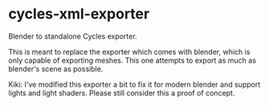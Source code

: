 cycles-xml-exporter
===================

Blender to standalone Cycles exporter.

This is meant to replace the exporter which comes with blender, which is only
capable of exporting meshes. This one attempts to export as much as blender's
scene as possible.

Kiki: I've modified this exporter a bit to fix it for modern blender and support lights and light shaders.  Please still consider this a proof of concept.
